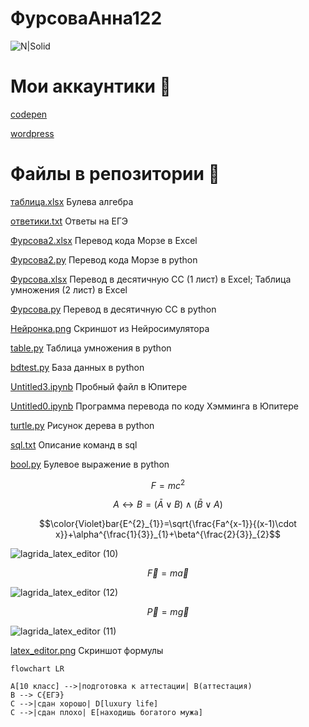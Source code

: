 # ФурсоваАнна122
![N|Solid](https://upload.wikimedia.org/wikipedia/ru/thumb/b/b6/Alvin_and_the_Chipmunks.jpg/274px-Alvin_and_the_Chipmunks.jpg)
# Мои аккаунтики 🚗
[codepen](https://codepen.io/afursovaa)


[wordpress](https://pasyanscom.wordpress.com/)
# Файлы в репозитории 🚗


[таблица.xlsx](https://github.com/afursovaa/itworks/blob/main/%D1%82%D0%B0%D0%B1%D0%BB%D0%B8%D1%86%D0%B0.xlsx) Булева алгебра


[ответики.txt](https://github.com/afursovaa/itworks/blob/main/%D0%BE%D1%82%D0%B2%D0%B5%D1%82%D0%B8%D0%BA%D0%B8.txt) Ответы на ЕГЭ


[Фурсова2.xlsx](https://github.com/afursovaa/itworks/blob/main/%D0%A4%D1%83%D1%80%D1%81%D0%BE%D0%B2%D0%B02.xlsx)  Перевод кода Морзе в Excel


[Фурсова2.py](https://github.com/afursovaa/itworks/blob/main/%D0%A4%D1%83%D1%80%D1%81%D0%BE%D0%B2%D0%B02.py) Перевод кода Морзе в python


[Фурсова.xlsx](https://github.com/afursovaa/itworks/blob/main/%D0%A4%D1%83%D1%80%D1%81%D0%BE%D0%B2%D0%B0.xlsx) Перевод в десятичную СС (1 лист) в Excel; Таблица умножения (2 лист) в Excel


[Фурсова.py](https://github.com/afursovaa/itworks/blob/main/%D0%A4%D1%83%D1%80%D1%81%D0%BE%D0%B2%D0%B0.py) Перевод в десятичную СС в python


[Нейронка.png](https://github.com/afursovaa/itworks/blob/main/%D0%9D%D0%B5%D0%B9%D1%80%D0%BE%D0%BD%D0%BA%D0%B0.png) Скриншот из Нейросимулятора


[table.py](https://github.com/afursovaa/itworks/blob/main/table.py) Таблица умножения в python


[bdtest.py](https://github.com/afursovaa/itworks/blob/main/bdtest.py) База данных в python


[Untitled3.ipynb](https://github.com/afursovaa/itworks/blob/main/Untitled3.ipynb) Пробный файл в Юпитере


[Untitled0.ipynb](https://github.com/afursovaa/itworks/blob/main/Untitled0.ipynb) Программа перевода по коду Хэмминга в Юпитере


[turtle.py](https://github.com/afursovaa/itworks/tree/main/turtle) Рисунок дерева в python


[sql.txt](https://github.com/afursovaa/itworks/blob/main/sql.txt) Описание команд в sql


[bool.py](https://github.com/afursovaa/itworks/blob/main/bool.py)   Булевое выражение в python


$$ F=mc^2 $$


$$ A\leftrightarrow B=(\bar{A} {\vee } B)\wedge (\bar{B} \vee A) $$


$$\color{Violet}bar{E^{2}_{1}}=\sqrt{\frac{Fa^{x-1}}{(x-1)\cdot x}}+\alpha^{\frac{1}{3}}_{1}+\beta^{\frac{2}{3}}_{2}$$


![lagrida_latex_editor (10)](https://user-images.githubusercontent.com/114716845/201262744-56538732-6001-4181-931a-aa2436c278be.png)


$$\overrightarrow{F}=m\overrightarrow{a}$$


![lagrida_latex_editor (12)](https://user-images.githubusercontent.com/114716845/201262781-4926ce08-c59f-441d-ba8f-384048a5c869.png)


$$\overrightarrow{P}=m\overrightarrow{g}$$


![lagrida_latex_editor (11)](https://user-images.githubusercontent.com/114716845/201262766-68793354-238a-431a-9376-80299d07d5fb.png)


[latex_editor.png](https://github.com/afursovaa/itworks/blob/main/latex_editor.png) Скриншот формулы


```mermaid
flowchart LR

A[10 класс] -->|подготовка к аттестации| B(аттестация)
B --> C{ЕГЭ}
C -->|сдан хорошо| D[luxury life]
C -->|сдан плохо| E[находишь богатого мужа]
```
